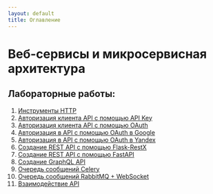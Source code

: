 ```yaml
---
layout: default
title: Оглавление
---
```


# Веб-сервисы и микросервисная архитектура

## Лабораторные работы:

1. [Инструменты HTTP](https://docs.google.com/document/d/1NTNp2U2Hi7TrVPSBazMY0OCFCAjfpmVqAO6bPza6R8A/)
2. [Авторизация клиента API с помощью API Key](https://docs.google.com/document/d/1i9ehIS3sQNBZTiSmmtcqdNeNrgx5YzpBCYD2d4zKm6A/)
3. [Авторизация клиента API с помощью OAuth](https://docs.google.com/document/d/15pWmrq47UG3i54gVgZu8HMgGHFOj6o_IVxchkeSKCdk/)
4. [Авторизация в API с помощью OAuth в Google](https://docs.google.com/document/d/1iK5O6FYLPyI_PtMoFhUF79YgMi18idYdg2Dc9N2elb0/)
5. [Авторизация в API с помощью OAuth в Yandex](https://docs.google.com/document/d/1MaJ4xEyA0D_yIofE2VrUft9a09Dv8iN2Ce_BEUm0DIo/)
6. [Создание REST API с помощью Flask-RestX](https://docs.google.com/document/d/1h4rfJND76mIFcyoVGRhxnf_oy9smswonn-RKjbxRCxE/)
7. [Создание REST API с помощью FastAPI](https://docs.google.com/document/d/1-sqBg_F6lkCRoTomMtNn6wHZqSvxA2BhZQtA9ifNndA/)
8. [Создание GraphQL API](https://docs.google.com/document/d/1wQ60G40IxSe_ieszGQe5au9WfMa9LTJmyQ-xb4cxrL4/)
9. [Очередь сообщений Celery](https://docs.google.com/document/d/16xMIiUnIp-CcZogN74SKS0SSQQd7BFfW3LLo8nR_01k/)
10. [Очередь сообщений RabbitMQ + WebSocket](https://docs.google.com/document/d/1lhQVOeO-j_jypTas_b-s9ezERe2GbbjO_010iaKReCc/)
11. [Взаимодействие API](https://docs.google.com/document/d/1M_C45CWlQuuEum1cAPHj6WbvcquKxIPaAfLfu6Vv_jQ/)

<!-- [Тема 1. Протокол HTTP и инструментарий](01_http) -->
<!-- [Тема 2. Django REST Framework](02_django) -->
<!-- Тема 3. Аутентификация: API Key -->
<!-- Тема 4. Аутентификация: OAuth -->
<!-- Тема 5. Flask -->

<!-- - Авторизация в веб-сервисе -->
<!-- - Публикация веб-сайта с помощью Docker-Compose -->
<!-- - Создание спецификации веб-сервисов -->
<!-- - Хранение данных в ORM MongoEngine -->
<!-- - Кеширование данных в Redis -->
<!-- - Обмен данными с помощью Celery -->
<!-- - Python Flask-Restful -->
<!-- - Python FastAPI -->
<!-- - Go -->
<!-- - Node.js -->
